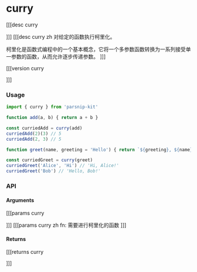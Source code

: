 # curry
[[[desc curry

]]]
[[[desc curry zh
对给定的函数执行柯里化。

柯里化是函数式编程中的一个基本概念，它将一个多参数函数转换为一系列接受单一参数的函数，从而允许逐步传递参数。
]]]

[[[version curry
  
]]]
### Usage

```typescript
import { curry } from 'parsnip-kit'

function add(a, b) { return a + b }

const curriedAdd = curry(add)
curriedAdd(2)(3) // 5
curriedAdd(2, 3) // 5

function greet(name, greeting = 'Hello') { return `${greeting}, ${name}!` }

const curriedGreet = curry(greet)
curriedGreet('Alice', 'Hi') // 'Hi, Alice!'
curriedGreet('Bob') // 'Hello, Bob!'
```



### API

#### Arguments

[[[params curry

]]]
[[[params curry zh
fn: 需要进行柯里化的函数
]]]

#### Returns

[[[returns curry

]]]